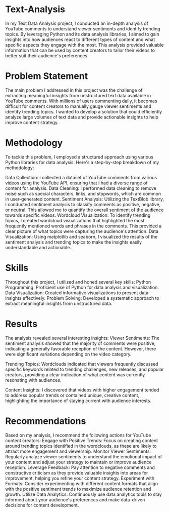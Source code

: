 # Text-Analysis
In my Text Data Analysis project, I conducted an in-depth analysis of YouTube comments to understand viewer sentiments and identify trending topics. By leveraging Python and its data analysis libraries, I aimed to gain insights into how audiences react to different types of content and what specific aspects they engage with the most. This analysis provided valuable information that can be used by content creators to tailor their videos to better suit their audience's preferences.
# Problem Statement
The main problem I addressed in this project was the challenge of extracting meaningful insights from unstructured text data available in YouTube comments. With millions of users commenting daily, it becomes difficult for content creators to manually gauge viewer sentiments and identify trending topics. I wanted to develop a solution that could efficiently analyze large volumes of text data and provide actionable insights to help improve content strategy.

# Methodology
To tackle this problem, I employed a structured approach using various Python libraries for data analysis. Here's a step-by-step breakdown of my methodology:

Data Collection:
I collected a dataset of YouTube comments from various videos using the YouTube API, ensuring that I had a diverse range of content for analysis.
Data Cleaning:
I performed data cleaning to remove noise such as special characters, links, and stopwords, which are common in user-generated content.
Sentiment Analysis:
Utilizing the TextBlob library, I conducted sentiment analysis to classify comments as positive, negative, or neutral. This allowed me to quantify the overall sentiment of the audience towards specific videos.
Wordcloud Visualization:
To identify trending topics, I created wordcloud visualizations that highlighted the most frequently mentioned words and phrases in the comments. This provided a clear picture of what topics were capturing the audience's attention.
Data Visualization:
Using matplotlib and seaborn, I visualized the results of the sentiment analysis and trending topics to make the insights easily understandable and actionable.

# Skills
Throughout this project, I utilized and honed several key skills:
Python Programming: Proficient use of Python for data analysis and visualization.
Data Visualization: Created informative visualizations to present data insights effectively.
Problem Solving: Developed a systematic approach to extract meaningful insights from unstructured data.

# Results
The analysis revealed several interesting insights:
Viewer Sentiments:
The sentiment analysis showed that the majority of comments were positive, indicating a generally favorable reception of the content. However, there were significant variations depending on the video category.

Trending Topics:
Wordclouds indicated that viewers frequently discussed specific keywords related to trending challenges, new releases, and popular creators, providing a clear indication of what content was currently resonating with audiences.

Content Insights:
I discovered that videos with higher engagement tended to address popular trends or contained unique, creative content, highlighting the importance of staying current with audience interests.

# Recommendations
Based on my analysis, I recommend the following actions for YouTube content creators:
Engage with Positive Trends:
Focus on creating content around trending topics identified in the wordclouds, as these are likely to attract more engagement and viewership.
Monitor Viewer Sentiments:
Regularly analyze viewer sentiments to understand the emotional impact of your content and adjust your strategy to maintain or improve audience reception.
Leverage Feedback:
Pay attention to negative comments and constructive criticism as they provide valuable insights into areas for improvement, helping you refine your content strategy.
Experiment with Formats:
Consider experimenting with different content formats that align with the positive sentiment trends to maximize audience retention and growth.
Utilize Data Analytics:
Continuously use data analytics tools to stay informed about your audience's preferences and make data-driven decisions for content development.
